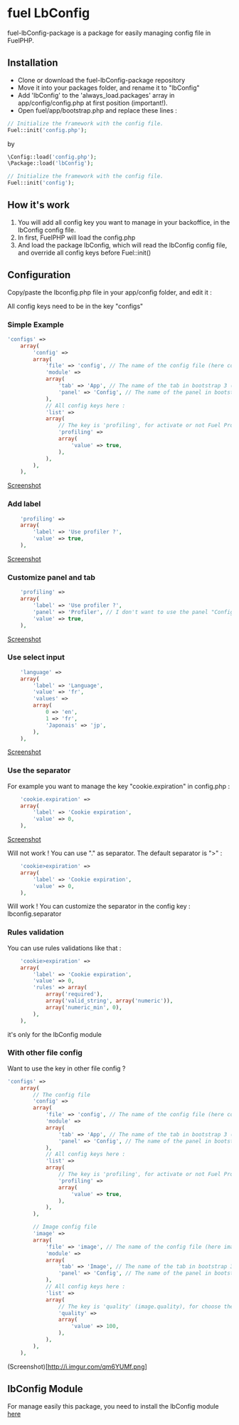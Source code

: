 # fuel LbConfig

fuel-lbConfig-package is a package for easily managing config file in FuelPHP.

## Installation

* Clone or download the fuel-lbConfig-package repository
* Move it into your packages folder, and rename it to "lbConfig"
* Add 'lbConfig' to the 'always_load.packages' array in app/config/config.php at first position (important!).
* Open fuel/app/bootstrap.php and replace these lines : 

```php
// Initialize the framework with the config file.
Fuel::init('config.php');
```

by

```php
\Config::load('config.php');
\Package::load('lbConfig');

// Initialize the framework with the config file.
Fuel::init('config');
```

## How it's work

1. You will add all config key you want to manage in your backoffice, in the lbConfig config file.
2. In first, FuelPHP will load the config.php
3. And load the package lbConfig, which will read the lbConfig config file, and override all config keys before Fuel::init()

## Configuration

Copy/paste the lbconfig.php file in your app/config folder, and edit it :

All config keys need to be in the key "configs"

### Simple Example

```php
'configs' => 
	array(
		'config' => 
		array(
			'file' => 'config', // The name of the config file (here config.php)
			'module' => 
			array(
				'tab' => 'App', // The name of the tab in bootstrap 3 (for config module)
				'panel' => 'Config', // The name of the panel in bootstrap 3
			),
			// All config keys here :
			'list' => 
			array(
				// The key is 'profiling', for activate or not Fuel Profiler
				'profiling' => 
				array(
					'value' => true,
				),
			),
		),
	),
```

[Screenshot](http://i.imgur.com/d1lYKR2.png)

### Add label

```php
	'profiling' => 
	array(
		'label' => 'Use profiler ?',
		'value' => true,
	),
```

[Screenshot](http://i.imgur.com/C2uVSMC.png)


### Customize panel and tab

```php
	'profiling' => 
	array(
		'label' => 'Use profiler ?',
		'panel' => 'Profiler', // I don't want to use the panel "Config"
		'value' => true,
	),
```

[Screenshot](http://i.imgur.com/2AQwHMf.png)

### Use select input

```php
	'language' => 
	array(
		'label' => 'Language',
		'value' => 'fr',
		'values' => 
		array(
			0 => 'en',
			1 => 'fr',
			'Japonais' => 'jp',
		),
	),
```

[Screenshot](http://i.imgur.com/rHrcGcF.png)


### Use the separator

For example you want to manage the key "cookie.expiration" in config.php :
```php
	'cookie.expiration' => 
	array(
		'label' => 'Cookie expiration',
		'value' => 0,
	),
```

[Screenshot](http://i.imgur.com/Rfr11xZ.png)

Will not work ! You can use "." as separator. The default separator is ">" :

```php
	'cookie>expiration' => 
	array(
		'label' => 'Cookie expiration',
		'value' => 0,
	),
```

Will work ! You can customize the separator in the config key : lbconfig.separator

### Rules validation

You can use rules validations like that :

```php
	'cookie>expiration' => 
	array(
		'label' => 'Cookie expiration',
		'value' => 0,
		'rules' => array(
			array('required'),
			array('valid_string', array('numeric')),
			array('numeric_min', 0),
		),
	),
```

it's only for the lbConfig module

### With other file config

Want to use the key in other file config ? 

```php
'configs' => 
	array(
		// The config file
		'config' => 
		array(
			'file' => 'config', // The name of the config file (here config.php)
			'module' => 
			array(
				'tab' => 'App', // The name of the tab in bootstrap 3 (for config module)
				'panel' => 'Config', // The name of the panel in bootstrap 3
			),
			// All config keys here :
			'list' => 
			array(
				// The key is 'profiling', for activate or not Fuel Profiler
				'profiling' => 
				array(
					'value' => true,
				),
			),
		),

		// Image config file
		'image' => 
		array(
			'file' => 'image', // The name of the config file (here image.php)
			'module' => 
			array(
				'tab' => 'Image', // The name of the tab in bootstrap 3 (for config module)
				'panel' => 'Config', // The name of the panel in bootstrap 3
			),
			// All config keys here :
			'list' => 
			array(
				// The key is 'quality' (image.quality), for choose the active theme
				'quality' => 
				array(
					'value' => 100,
				),
			),
		),
	),
```

(Screenshot)[http://i.imgur.com/qm6YUMf.png]

## lbConfig Module

For manage easily this package, you need to install the lbConfig module [here](http://github.com/jhuriez/fuel-config-module)